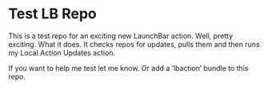 # Test LB Repo
This is a test repo for an exciting new LaunchBar action. Well, pretty exciting. What it does. It checks repos for updates, pulls them and then runs my Local Action Updates action. 

If you want to help me test let me know. Or add a ’lbaction’ bundle to this repo. 